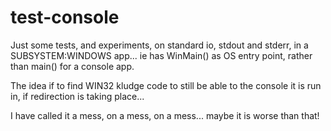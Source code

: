 # test-console

Just some tests, and experiments, on standard io, stdout and stderr, in a SUBSYSTEM:WINDOWS app... ie has WinMain() as OS entry point, rather than main() for a console app.

The idea if to find WIN32 kludge code to still be able to the console it is run in, if redirection is taking place...

I have called it a mess, on a mess, on a mess... maybe it is worse than that!


